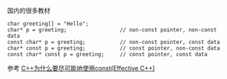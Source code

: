 
## 

### 

国内的很多教材

```
char greeting[] = "Hello";
char* p = greeting;                 // non-const pointer, non-const data
const char* p = greeting;           // non-const pointer, const data
char* const p = greeting;           // const pointer, non-const data
const char* const p = greeting;     // const pointer, const data
```


参考
[C++为什么要尽可能地使用const(Effective C++)](https://blog.csdn.net/Bubbler_726/article/details/106338666)

